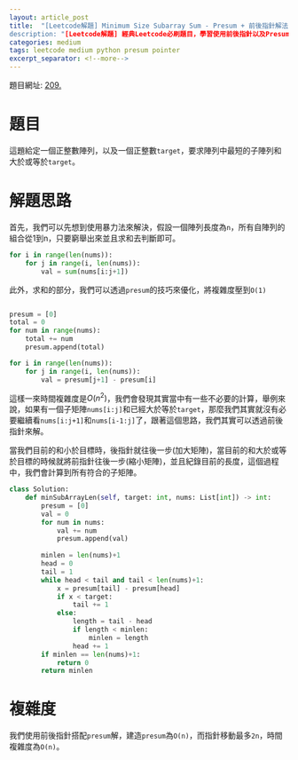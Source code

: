 ```yaml
---
layout: article_post
title:  "[Leetcode解題] Minimum Size Subarray Sum - Presum + 前後指針解法
description: "[Leetcode解題] 經典Leetcode必刷題目，學習使用前後指針以及Presum"
categories: medium
tags: leetcode medium python presum pointer
excerpt_separator: <!--more-->
---
```


<!--more-->

題目網址: [209. ](https://leetcode.com/problems/minimum-size-subarray-sum/)

# 題目

這題給定一個正整數陣列，以及一個正整數`target`，要求陣列中最短的子陣列和大於或等於`target`。

# 解題思路

首先，我們可以先想到使用暴力法來解決，假設一個陣列長度為`n`，所有自陣列的組合從1到n，只要窮舉出來並且求和去判斷即可。

```python
for i in range(len(nums)):
    for j in range(i, len(nums)):
        val = sum(nums[i:j+1])
```

此外，求和的部分，我們可以透過`presum`的技巧來優化，將複雜度壓到`O(1)`

```python

presum = [0]
total = 0
for num in range(nums):
    total += num
    presum.append(total)

for i in range(len(nums)):
    for j in range(i, len(nums)):
        val = presum[j+1] - presum[i]
```

這樣一來時間複雜度是$O(n^2)$，我們會發現其實當中有一些不必要的計算，舉例來說，如果有一個子矩陣`nums[i:j]`和已經大於等於`target`，那麼我們其實就沒有必要繼續看`nums[i:j+1]`和`nums[i-1:j]`了，跟著這個思路，我們其實可以透過前後指針來解。

當我們目前的和小於目標時，後指針就往後一步(加大矩陣)，當目前的和大於或等於目標的時候就將前指針往後一步(縮小矩陣)，並且紀錄目前的長度，這個過程中，我們會計算到所有符合的子矩陣。

```python
class Solution:
    def minSubArrayLen(self, target: int, nums: List[int]) -> int:
        presum = [0]
        val = 0
        for num in nums:
            val += num
            presum.append(val)
        
        minlen = len(nums)+1
        head = 0
        tail = 1
        while head < tail and tail < len(nums)+1:
            x = presum[tail] - presum[head]
            if x < target:
                tail += 1
            else:
                length = tail - head
                if length < minlen:
                    minlen = length
                head += 1
        if minlen == len(nums)+1:
            return 0
        return minlen

```

# 複雜度

我們使用前後指針搭配`presum`解，建造`presum`為`O(n)`，而指針移動最多`2n`，時間複雜度為`O(n)`。

